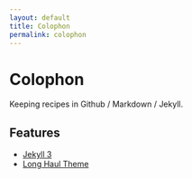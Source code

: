 ```yaml
---
layout: default
title: Colophon
permalink: colophon
---
```


<h1 class="pageTitle">Colophon</h1>

<p class="intro">Keeping recipes in Github / Markdown / Jekyll.</p>

## Features

* [Jekyll 3](http://jekyllrb.com)
* [Long Haul Theme]()